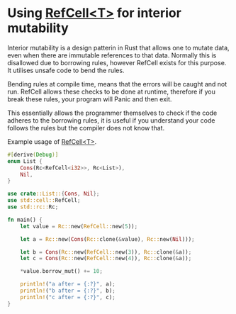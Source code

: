 # Using [RefCell\<T>](https://doc.rust-lang.org/std/cell/struct.RefCell.html#) for interior mutability

Interior mutability is a design patterin in Rust that allows one to mutate data, even when there are immutable references to that data. Normally this is disallowed due to borrowing rules, however RefCell exists for this purpose. It utilises unsafe code to bend the rules.

Bending rules at compile time, means that the errors will be caught and not run. RefCell allows these checks to be done at runtime, therefore if you break these rules, your program will Panic and then exit. 

This essentially allows the programmer themselves to check if the code adheres to the borrowing rules, it is useful if you understand your code follows the rules but the compiler does not know that.

Example usage of [RefCell\<T>](https://doc.rust-lang.org/std/cell/struct.RefCell.html#).

```rust
#[derive(Debug)]
enum List {
    Cons(Rc<RefCell<i32>>, Rc<List>),
    Nil,
}

use crate::List::{Cons, Nil};
use std::cell::RefCell;
use std::rc::Rc;

fn main() {
    let value = Rc::new(RefCell::new(5));

    let a = Rc::new(Cons(Rc::clone(&value), Rc::new(Nil)));

    let b = Cons(Rc::new(RefCell::new(3)), Rc::clone(&a));
    let c = Cons(Rc::new(RefCell::new(4)), Rc::clone(&a));

    *value.borrow_mut() += 10;

    println!("a after = {:?}", a);
    println!("b after = {:?}", b);
    println!("c after = {:?}", c);
}
```

